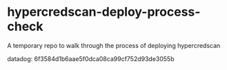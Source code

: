 # hypercredscan-deploy-process-check
A temporary repo to walk through the process of deploying hypercredscan

datadog: 6f3584d1b6aae5f0dca08ca99cf752d93de3055b
